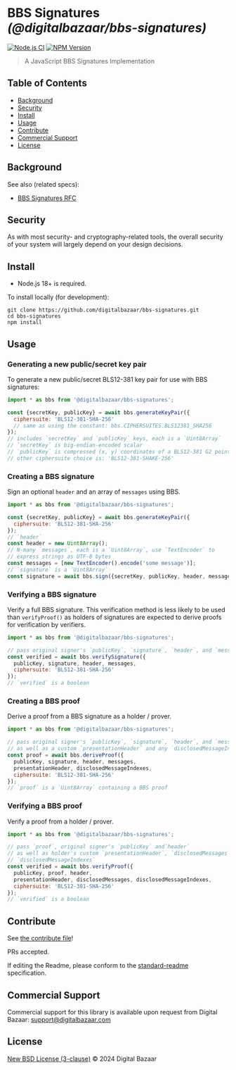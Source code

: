 # BBS Signatures _(@digitalbazaar/bbs-signatures)_

[![Node.js CI](https://github.com/digitalbazaar/bbs-signatures/workflows/Node.js%20CI/badge.svg)](https://github.com/digitalbazaar/bbs-signatures/actions?query=workflow%3A%22Node.js+CI%22)
[![NPM Version](https://img.shields.io/npm/v/@digitalbazaar/bbs-signatures.svg)](https://npm.im/@digitalbazaar/bbs-signatures)

> A JavaScript BBS Signatures Implementation

## Table of Contents

- [Background](#background)
- [Security](#security)
- [Install](#install)
- [Usage](#usage)
- [Contribute](#contribute)
- [Commercial Support](#commercial-support)
- [License](#license)

## Background

See also (related specs):

* [BBS Signatures RFC](https://www.ietf.org/archive/id/draft-irtf-cfrg-bbs-signatures-05.html)

## Security

As with most security- and cryptography-related tools, the overall security of
your system will largely depend on your design decisions.

## Install

- Node.js 18+ is required.

To install locally (for development):

```
git clone https://github.com/digitalbazaar/bbs-signatures.git
cd bbs-signatures
npm install
```

## Usage

### Generating a new public/secret key pair

To generate a new public/secret BLS12-381 key pair for use with BBS signatures:

```js
import * as bbs from '@digitalbazaar/bbs-signatures';

const {secretKey, publicKey} = await bbs.generateKeyPair({
  ciphersuite: 'BLS12-381-SHA-256'
  // same as using the constant: bbs.CIPHERSUITES.BLS12381_SHA256
});
// includes `secretKey` and `publicKey` keys, each is a `Uint8Array`
// `secretKey` is big-endian-encoded scalar
// `publicKey` is compressed (x, y) coordinates of a BLS12-381 G2 point
// other ciphersuite choice is: 'BLS12-381-SHAKE-256'
```

### Creating a BBS signature

Sign an optional `header` and an array of `messages` using BBS.

```js
import * as bbs from '@digitalbazaar/bbs-signatures';

const {secretKey, publicKey} = await bbs.generateKeyPair({
  ciphersuite: 'BLS12-381-SHA-256'
});
// `header`
const header = new Uint8Array();
// N-many `messages`, each is a `Uint8Array`, use `TextEncoder` to
// express strings as UTF-8 bytes
const messages = [new TextEncoder().encode('some message')];
// `signature` is a `Uint8Array`
const signature = await bbs.sign({secretKey, publicKey, header, messages});
```

### Verifying a BBS signature

Verify a full BBS signature. This verification method is less likely to be
used than `verifyProof()` as holders of signatures are expected to derive
proofs for verification by verifiers.

```js
import * as bbs from '@digitalbazaar/bbs-signatures';

// pass original signer's `publicKey`, `signature`, `header`, and `messages`
const verified = await bbs.verifySignature({
  publicKey, signature, header, messages,
  ciphersuite: 'BLS12-381-SHA-256'
});
// `verified` is a boolean
```

### Creating a BBS proof

Derive a proof from a BBS signature as a holder / prover.

```js
import * as bbs from '@digitalbazaar/bbs-signatures';

// pass original signer's `publicKey`, `signature`, `header`, and `messages`
// as well as a custom `presentationHeader` and any `disclosedMessageIndexes`
const proof = await bbs.deriveProof({
  publicKey, signature, header, messages,
  presentationHeader, disclosedMessageIndexes,
  ciphersuite: 'BLS12-381-SHA-256'
});
// `proof` is a `Uint8Array` containing a BBS proof
```

### Verifying a BBS proof

Verify a proof from a holder / prover.

```js
import * as bbs from '@digitalbazaar/bbs-signatures';

// pass `proof`, original signer's `publicKey` and`header`
// as well as holder's custom `presentationHeader`, `disclosedMessages`, and
// `disclosedMessageIndexes`
const verified = await bbs.verifyProof({
  publicKey, proof, header,
  presentationHeader, disclosedMessages, disclosedMessageIndexes,
  ciphersuite: 'BLS12-381-SHA-256'
});
// `verified` is a boolean
```

## Contribute

See [the contribute file](https://github.com/digitalbazaar/bedrock/blob/master/CONTRIBUTING.md)!

PRs accepted.

If editing the Readme, please conform to the
[standard-readme](https://github.com/RichardLitt/standard-readme) specification.

## Commercial Support

Commercial support for this library is available upon request from
Digital Bazaar: support@digitalbazaar.com

## License

[New BSD License (3-clause)](LICENSE) © 2024 Digital Bazaar
